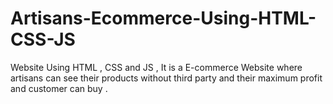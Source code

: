 # Artisans-Ecommerce-Using-HTML-CSS-JS
 Website Using HTML , CSS and JS , It is a E-commerce Website where artisans can see their products without third party and their maximum profit and customer can buy .
